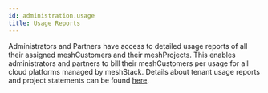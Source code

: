 ```yaml
---
id: administration.usage
title: Usage Reports
---
```


Administrators and Partners have access to detailed usage reports of all their assigned meshCustomers and their meshProjects.
This enables administrators and partners to bill their meshCustomers per usage for all cloud platforms managed by meshStack.
Details about tenant usage reports and project statements can be found [here](meshcloud.project-metering.md).
